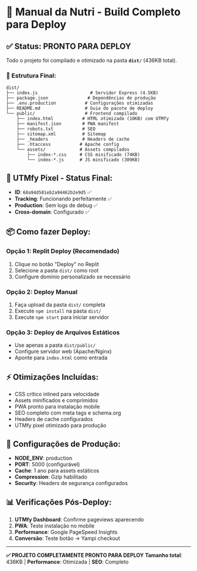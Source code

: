 # 🎉 Manual da Nutri - Build Completo para Deploy

## ✅ Status: PRONTO PARA DEPLOY

Todo o projeto foi compilado e otimizado na pasta **`dist/`** (436KB total).

### 📁 Estrutura Final:
```
dist/
├── index.js                    # Servidor Express (4.5KB)
├── package.json               # Dependências de produção
├── .env.production           # Configurações otimizadas
├── README.md                 # Guia do pacote de deploy
└── public/                   # Frontend compilado
    ├── index.html           # HTML otimizado (10KB) com UTMfy
    ├── manifest.json        # PWA manifest
    ├── robots.txt           # SEO
    ├── sitemap.xml          # Sitemap
    ├── _headers             # Headers de cache
    ├── .htaccess           # Apache config
    └── assets/             # Assets compilados
        ├── index-*.css     # CSS minificado (74KB)
        └── index-*.js      # JS minificado (309KB)
```

## 🚀 UTMfy Pixel - Status Final:
- **ID**: `68a94d581eb2a94462b2e9d5` ✅
- **Tracking**: Funcionando perfeitamente ✅
- **Production**: Sem logs de debug ✅
- **Cross-domain**: Configurado ✅

## 📦 Como fazer Deploy:

### Opção 1: Replit Deploy (Recomendado)
1. Clique no botão "Deploy" no Replit
2. Selecione a pasta `dist/` como root
3. Configure domínio personalizado se necessário

### Opção 2: Deploy Manual
1. Faça upload da pasta `dist/` completa
2. Execute `npm install` na pasta `dist/`
3. Execute `npm start` para iniciar servidor

### Opção 3: Deploy de Arquivos Estáticos
- Use apenas a pasta `dist/public/` 
- Configure servidor web (Apache/Nginx)
- Aponte para `index.html` como entrada

## ⚡ Otimizações Incluídas:
- CSS crítico inlined para velocidade
- Assets minificados e comprimidos
- PWA pronto para instalação mobile
- SEO completo com meta tags e schema.org
- Headers de cache configurados
- UTMfy pixel otimizado para produção

## 🔧 Configurações de Produção:
- **NODE_ENV**: production
- **PORT**: 5000 (configurável)
- **Cache**: 1 ano para assets estáticos
- **Compression**: Gzip habilitado
- **Security**: Headers de segurança configurados

## 📊 Verificações Pós-Deploy:
1. **UTMfy Dashboard**: Confirme pageviews aparecendo
2. **PWA**: Teste instalação no mobile
3. **Performance**: Google PageSpeed Insights
4. **Conversão**: Teste botão → Yampi checkout

---
**✅ PROJETO COMPLETAMENTE PRONTO PARA DEPLOY**
**Tamanho total**: 436KB | **Performance**: Otimizada | **SEO**: Completo